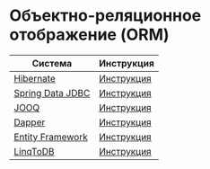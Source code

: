 # Объектно-реляционное отображение (ORM)

| Система                                                         | Инструкция                           |
|-----------------------------------------------------------------|--------------------------------------|
| [Hibernate](https://hibernate.org/orm/)                         | [Инструкция](../hibernate.md)        |
| [Spring Data JDBC](https://spring.io/projects/spring-data-jdbc) | [Инструкция](../spring-data-jdbc.md) |
| [JOOQ](https://www.jooq.org/)                                   | [Инструкция](../jooq.md)             |
| [Dapper](https://www.learndapper.com/)                          | [Инструкция](../dapper.md)           |
| [Entity Framework](https://docs.microsoft.com/ef/core/index)    | [Инструкция](../entity-framework.md) |
| [LinqToDB](https://linq2db.github.io/)                          | [Инструкция](../linq2db.md)          |